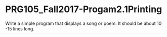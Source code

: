 # PRG105_Fall2017-Progam2.1Printing
Write a simple program that displays a song or poem. It should be about 10 -15 lines long. 
